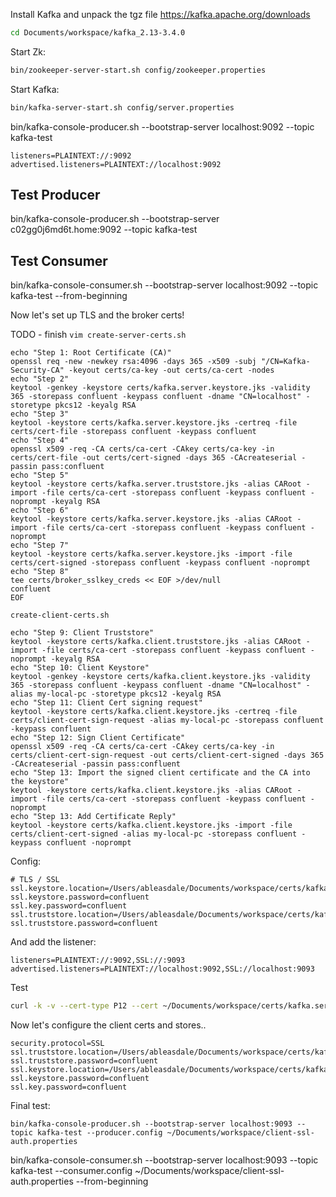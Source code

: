 
Install Kafka and unpack the tgz file
https://kafka.apache.org/downloads


```bash
cd Documents/workspace/kafka_2.13-3.4.0
```

Start Zk:

```bash
bin/zookeeper-server-start.sh config/zookeeper.properties
```

Start Kafka:

```bash
bin/kafka-server-start.sh config/server.properties
```

bin/kafka-console-producer.sh --bootstrap-server localhost:9092 --topic kafka-test


```properties
listeners=PLAINTEXT://:9092
advertised.listeners=PLAINTEXT://localhost:9092
```

## Test Producer

bin/kafka-console-producer.sh --bootstrap-server c02gg0j6md6t.home:9092 --topic kafka-test

## Test Consumer

bin/kafka-console-consumer.sh --bootstrap-server localhost:9092 --topic kafka-test --from-beginning

Now let's set up TLS and the broker certs!

TODO - finish
`vim create-server-certs.sh`

```
echo "Step 1: Root Certificate (CA)"
openssl req -new -newkey rsa:4096 -days 365 -x509 -subj "/CN=Kafka-Security-CA" -keyout certs/ca-key -out certs/ca-cert -nodes
echo "Step 2"
keytool -genkey -keystore certs/kafka.server.keystore.jks -validity 365 -storepass confluent -keypass confluent -dname "CN=localhost" -storetype pkcs12 -keyalg RSA
echo "Step 3"
keytool -keystore certs/kafka.server.keystore.jks -certreq -file certs/cert-file -storepass confluent -keypass confluent
echo "Step 4"
openssl x509 -req -CA certs/ca-cert -CAkey certs/ca-key -in certs/cert-file -out certs/cert-signed -days 365 -CAcreateserial -passin pass:confluent
echo "Step 5"
keytool -keystore certs/kafka.server.truststore.jks -alias CARoot -import -file certs/ca-cert -storepass confluent -keypass confluent -noprompt -keyalg RSA
echo "Step 6"
keytool -keystore certs/kafka.server.keystore.jks -alias CARoot -import -file certs/ca-cert -storepass confluent -keypass confluent -noprompt
echo "Step 7"
keytool -keystore certs/kafka.server.keystore.jks -import -file certs/cert-signed -storepass confluent -keypass confluent -noprompt
echo "Step 8"
tee certs/broker_sslkey_creds << EOF >/dev/null
confluent
EOF

```

`create-client-certs.sh`

```
echo "Step 9: Client Truststore"
keytool -keystore certs/kafka.client.truststore.jks -alias CARoot -import -file certs/ca-cert -storepass confluent -keypass confluent -noprompt -keyalg RSA
echo "Step 10: Client Keystore"
keytool -genkey -keystore certs/kafka.client.keystore.jks -validity 365 -storepass confluent -keypass confluent -dname "CN=localhost" -alias my-local-pc -storetype pkcs12 -keyalg RSA
echo "Step 11: Client Cert signing request"
keytool -keystore certs/kafka.client.keystore.jks -certreq -file certs/client-cert-sign-request -alias my-local-pc -storepass confluent -keypass confluent
echo "Step 12: Sign Client Certificate"
openssl x509 -req -CA certs/ca-cert -CAkey certs/ca-key -in certs/client-cert-sign-request -out certs/client-cert-signed -days 365 -CAcreateserial -passin pass:confluent
echo "Step 13: Import the signed client certificate and the CA into the keystore"
keytool -keystore certs/kafka.client.keystore.jks -alias CARoot -import -file certs/ca-cert -storepass confluent -keypass confluent -noprompt
echo "Step 13: Add Certificate Reply"
keytool -keystore certs/kafka.client.keystore.jks -import -file certs/client-cert-signed -alias my-local-pc -storepass confluent -keypass confluent -noprompt
```

Config:

```properties
# TLS / SSL
ssl.keystore.location=/Users/ableasdale/Documents/workspace/certs/kafka.server.keystore.jks
ssl.keystore.password=confluent
ssl.key.password=confluent
ssl.truststore.location=/Users/ableasdale/Documents/workspace/certs/kafka.server.truststore.jks
ssl.truststore.password=confluent
```

And add the listener:

```properties
listeners=PLAINTEXT://:9092,SSL://:9093
advertised.listeners=PLAINTEXT://localhost:9092,SSL://localhost:9093
```

Test

```bash
curl -k -v --cert-type P12 --cert ~/Documents/workspace/certs/kafka.server.keystore.jks:confluent https://localhost:9093
```

Now let's configure the client certs and stores..

```
security.protocol=SSL
ssl.truststore.location=/Users/ableasdale/Documents/workspace/certs/kafka.client.truststore.jks
ssl.truststore.password=confluent
ssl.keystore.location=/Users/ableasdale/Documents/workspace/certs/kafka.client.keystore.jks
ssl.keystore.password=confluent
ssl.key.password=confluent
```

Final test:
```
bin/kafka-console-producer.sh --bootstrap-server localhost:9093 --topic kafka-test --producer.config ~/Documents/workspace/client-ssl-auth.properties
```

bin/kafka-console-consumer.sh --bootstrap-server localhost:9093 --topic kafka-test --consumer.config ~/Documents/workspace/client-ssl-auth.properties --from-beginning